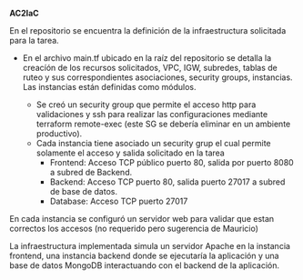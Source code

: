 **AC2IaC**

En el repositorio se encuentra la definición de la infraestructura solicitada para la tarea.

* En el archivo main.tf ubicado en la raíz del repositorio se detalla la creacíón de los recursos solicitados, VPC, IGW,  subredes, tablas de ruteo y sus correspondientes asociaciones, security groups, instancias. Las instancias están definidas como módulos.

  * Se creó un security group que permite el acceso http para validaciones y ssh para realizar las configuraciones mediante terraform remote-exec (este SG se debería eliminar en un ambiente productivo).
  * Cada instancia tiene asociado un security grup el cual permite solamente el acceso y salida solicitado en la tarea
    * Frontend: Acceso TCP público puerto 80, salida por puerto 8080 a subred de Backend.
    * Backend: Acceso TCP puerto 80, salida puerto 27017 a subred de base de datos.
    * Database: Acceso TCP puerto 27017

En cada instancia se configuró un servidor web para validar que estan correctos los accesos (no requerido pero sugerencia de Mauricio)

La infraestructura implementada simula un servidor Apache en la instancia frontend, una instancia backend donde se ejecutaría la aplicación y una base de datos MongoDB interactuando con el backend de la aplicación. 